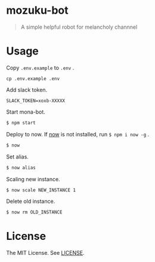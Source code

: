 # mozuku-bot

> A simple helpful robot for melancholy channnel

# Usage

Copy `.env.example` to `.env` .

```
cp .env.example .env
```

Add slack token.

```.env
SLACK_TOKEN=xoxb-XXXXX
```

Start mona-bot.

```bash
$ npm start
```

Deploy to now. If [now](https://github.com/zeit/now-cli) is not installed, run `$ npm i now -g` .

```bash
$ now
```

Set alias.

```bash
$ now alias
```

Scaling new instance.

```bash
$ now scale NEW_INSTANCE 1
```

Delete old instance.

```bash
$ now rm OLD_INSTANCE
```

# License

The MIT License. See [LICENSE](LICENSE).
